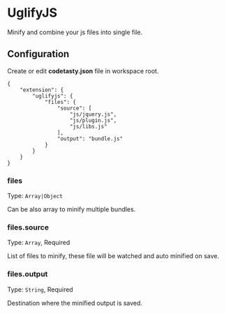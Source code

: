 # UglifyJS

Minify and combine your js files into single file.

## Configuration

Create or edit **codetasty.json** file in workspace root.

```
{
    "extension": {
        "uglifyjs": {
            "files": {
                "source": [
                    "js/jquery.js",
                    "js/plugin.js",
                    "js/libs.js"
                ],
                "output": "bundle.js"
            }
        }
    }
}
```

### files
Type: `Array|Object`

Can be also array to minify multiple bundles.

### files.source
Type: `Array`, Required

List of files to minify, these file will be watched and auto minified on save.

### files.output
Type: `String`, Required

Destination where the minified output is saved.